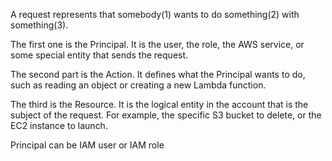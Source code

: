 A request represents that somebody(1) wants to do something(2) with something(3).

The first one is the Principal. It is the user, the role, the AWS service, or some special entity that sends the request.

The second part is the Action. It defines what the Principal wants to do, such as reading an object or creating a new Lambda function.

The third is the Resource. It is the logical entity in the account that is the subject of the request. For example, the specific S3 bucket to delete, or the EC2 instance to launch.

Principal can be IAM user or IAM role

